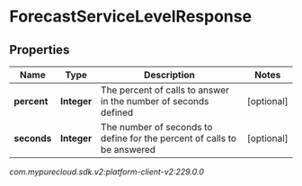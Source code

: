 # ForecastServiceLevelResponse


## Properties

| Name | Type | Description | Notes |
| ------------ | ------------- | ------------- | ------------- |
| **percent** | **Integer** | The percent of calls to answer in the number of seconds defined |  [optional] |
| **seconds** | **Integer** | The number of seconds to define for the percent of calls to be answered |  [optional] |




_com.mypurecloud.sdk.v2:platform-client-v2:229.0.0_
